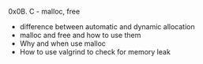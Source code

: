0x0B. C - malloc, free

* difference between automatic and dynamic allocation
* malloc and free and how to use them
* Why and when use malloc
* How to use valgrind to check for memory leak